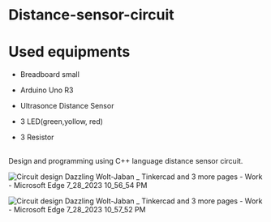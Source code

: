 # Distance-sensor-circuit

# Used equipments
- Breadboard small

- Arduino Uno R3

- Ultrasonce Distance Sensor

- 3 LED(green,yollow, red)
- 3 Resistor

##
   Design and programming using C++ language distance sensor circuit.

   
   ![Circuit design Dazzling Wolt-Jaban _ Tinkercad and 3 more pages - Work - Microsoft​ Edge 7_28_2023 10_56_54 PM](https://github.com/SafiyaAli84/Distance-sensor-circuit/assets/140127999/574177af-8101-452e-a52f-02d096a5798f)

   ![Circuit design Dazzling Wolt-Jaban _ Tinkercad and 3 more pages - Work - Microsoft​ Edge 7_28_2023 10_57_52 PM](https://github.com/SafiyaAli84/Distance-sensor-circuit/assets/140127999/e5b2cb77-676d-4131-ae74-a2158fae5d31)


